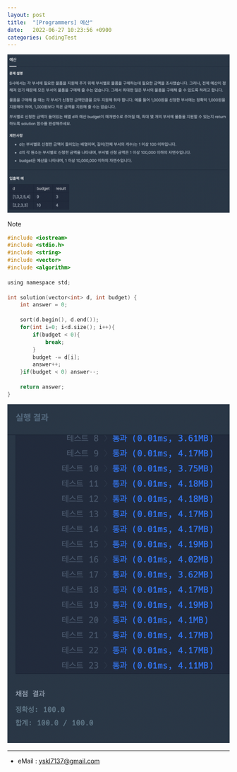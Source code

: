 ```yaml
---
layout: post
title:  "[Programmers] 예산"
date:   2022-06-27 10:23:56 +0900
categories: CodingTest
---
```


![Scr2](/img/220627/220627_3Scr2.png)

Note <br>

~~~ c
#include <iostream>
#include <stdio.h>
#include <string>
#include <vector>
#include <algorithm>

using namespace std;

int solution(vector<int> d, int budget) {
    int answer = 0;
    
    sort(d.begin(), d.end());
    for(int i=0; i<d.size(); i++){
        if(budget < 0){
            break;
        }
        budget -= d[i];
        answer++;
    }if(budget < 0) answer--;
    
    return answer;
}
~~~

![Scr1](/img/220627/220627_3Scr1.png)

***
* eMail : <yskl7137@gmail.com>

